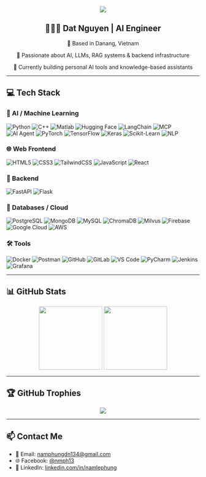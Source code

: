<div align="center">
  <img src="https://readme-typing-svg.herokuapp.com/?font=Righteous&size=24&color=62825D&center=true&vCenter=true&width=500&height=40&duration=3000&lines=Hello+World!;I'm+Dat+Nguyen+👋🏼" />
</div>

<div align="center">
  <h2>🧑🏼‍💻 Dat Nguyen | AI Engineer</h2>
  <p>📍 Based in Danang, Vietnam</p>
  <p>🧠 Passionate about AI, LLMs, RAG systems & backend infrastructure</p>
  <p>🌱 Currently building personal AI tools and knowledge-based assistants</p>
</div>

---

## 💻 Tech Stack

### 🧠 AI / Machine Learning
![Python](https://img.shields.io/badge/python-3670A0?style=plastic&logo=python&logoColor=ffdd54)
![C++](https://img.shields.io/badge/C++-%2300599C.svg?style=plastic&logo=c%2B%2B&logoColor=white)
![Matlab](https://img.shields.io/badge/MATLAB-%23f58025.svg?style=plastic&logo=Mathworks&logoColor=white)
![Hugging Face](https://img.shields.io/badge/HuggingFace-%23FFD21F.svg?style=plastic&logo=huggingface&logoColor=black)
![LangChain](https://img.shields.io/badge/LangChain-000000?style=plastic&logo=LangChain&logoColor=white)
![MCP](https://img.shields.io/badge/MCP-Model_Context_Protocol-%2300CED1.svg?style=plastic)
![AI Agent](https://img.shields.io/badge/AI%20Agent-LLM_Orchestration-%2325aae1.svg?style=plastic)
![PyTorch](https://img.shields.io/badge/PyTorch-%23EE4C2C.svg?style=plastic&logo=PyTorch&logoColor=white)
![TensorFlow](https://img.shields.io/badge/TensorFlow-%23FF6F00.svg?style=plastic&logo=tensorflow&logoColor=white)
![Keras](https://img.shields.io/badge/Keras-%23D00000.svg?style=plastic&logo=keras&logoColor=white)
![Scikit-Learn](https://img.shields.io/badge/scikit--learn-%23F7931E.svg?style=plastic&logo=scikit-learn&logoColor=white)
![NLP](https://img.shields.io/badge/NLP-%23cc6699.svg?style=plastic)

### 🌐 Web Frontend
![HTML5](https://img.shields.io/badge/html5-%23E34F26.svg?style=plastic&logo=html5&logoColor=white)
![CSS3](https://img.shields.io/badge/css3-%231572B6.svg?style=plastic&logo=css3&logoColor=white)
![TailwindCSS](https://img.shields.io/badge/tailwindcss-%2338B2AC.svg?style=plastic&logo=tailwind-css&logoColor=white)
![JavaScript](https://img.shields.io/badge/javascript-%23323330.svg?style=plastic&logo=javascript&logoColor=%23F7DF1E)
![React](https://img.shields.io/badge/react-%2320232a.svg?style=plastic&logo=react&logoColor=%2361DAFB)

### 🔧 Backend
![FastAPI](https://img.shields.io/badge/FastAPI-005571?style=plastic&logo=fastapi)
![Flask](https://img.shields.io/badge/Flask-%23000.svg?style=plastic&logo=flask&logoColor=white)

### 💾 Databases / Cloud
![PostgreSQL](https://img.shields.io/badge/postgres-%23316192.svg?style=plastic&logo=postgresql&logoColor=white)
![MongoDB](https://img.shields.io/badge/MongoDB-%2347A248.svg?style=plastic&logo=mongodb&logoColor=white)
![MySQL](https://img.shields.io/badge/mysql-%2300f.svg?style=plastic&logo=mysql&logoColor=white)
![ChromaDB](https://img.shields.io/badge/ChromaDB-%2300FFAA.svg?style=plastic)
![Milvus](https://img.shields.io/badge/Milvus-%234B0082.svg?style=plastic)
![Firebase](https://img.shields.io/badge/firebase-%23FFCA28.svg?style=plastic&logo=firebase&logoColor=black)
![Google Cloud](https://img.shields.io/badge/googlecloud-%234285F4.svg?style=plastic&logo=google-cloud&logoColor=white)
![AWS](https://img.shields.io/badge/AWS-%23FF9900.svg?style=plastic&logo=amazon-aws&logoColor=white)

### 🛠 Tools
![Docker](https://img.shields.io/badge/docker-%230db7ed.svg?style=plastic&logo=docker&logoColor=white)
![Postman](https://img.shields.io/badge/Postman-FF6C37?style=plastic&logo=postman&logoColor=white)
![GitHub](https://img.shields.io/badge/github-%23121011.svg?style=plastic&logo=github&logoColor=white)
![GitLab](https://img.shields.io/badge/gitlab-%23181717.svg?style=plastic&logo=gitlab&logoColor=white)
![VS Code](https://img.shields.io/badge/VS%20Code-0078d7.svg?style=plastic&logo=visual-studio-code&logoColor=white)
![PyCharm](https://img.shields.io/badge/PyCharm-143?style=plastic&logo=pycharm&logoColor=white)
![Jenkins](https://img.shields.io/badge/Jenkins-%23D24939.svg?style=plastic&logo=jenkins&logoColor=white)
![Grafana](https://img.shields.io/badge/Grafana-%23F46800.svg?style=plastic&logo=grafana&logoColor=white)

---

## 📊 GitHub Stats

<p align="center">
  <img src="https://github-readme-stats.vercel.app/api?username=VincentTD1402&show_icons=true&theme=dark" height="165"/>
  <img src="https://github-readme-stats.vercel.app/api/top-langs/?username=VincentTD1402&layout=compact&theme=dark" height="165"/>
</p>

---

## 🏆 GitHub Trophies

<p align="center">
  <img src="https://github-profile-trophy.vercel.app/?username=VincentTD1402&theme=darkhub" />
</p>

---

## 📫 Contact Me

- 📧 Email: [namphungdn134@gmail.com](mailto:namphungdn134@gmail.com)  
- 🌐 Facebook: [@nmph13](https://www.facebook.com/nmph13)  
- 💼 LinkedIn: [linkedin.com/in/namlephung](https://www.linkedin.com/in/namlephung/)
